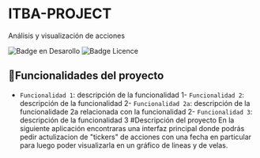 # ITBA-PROJECT
Análisis y visualización de acciones

![Badge en Desarollo](https://img.shields.io/badge/STATUS-V0.1%20-green)
![Badge Licence](https://img.shields.io/badge/LICENCE-ITBA-blue)
## :hammer:Funcionalidades del proyecto
- `Funcionalidad 1`: descripción de la funcionalidad 1- `Funcionalidad 2`: descripción de la funcionalidad 2- `Funcionalidad 2a`: descripción de la funcionalidade 2a relacionada con la funcionalidad 2- `Funcionalidad 3`: descripción de la funcionalidad 3
#Descripción del proyecto
En la siguiente aplicación encontraras una interfaz principal donde podrás pedir actulizacion de "tickers" de acciones con una fecha en particular
para luego poder visualizarla en un gráfico de lineas y de velas.
